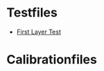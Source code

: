 # Testfiles


- [First Layer Test](https://www.thingiverse.com/thing:3519658/files)

# Calibrationfiles



